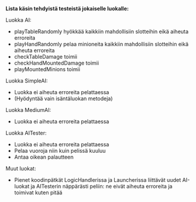**Lista käsin tehdyistä testeistä jokaiselle luokalle:**

Luokka AI:

- playTableRandomly hyökkää kaikkiin mahdollisiin slotteihin eikä aiheuta erroreita
- playHandRandomly pelaa minioneita kaikkiin mahdollisiin slotteihin eikä aiheuta erroreita
- checkTableDamage toimii
- checkHandMountedDamage toimii
- playMountedMinions toimii

Luokka SimpleAI:

- Luokka ei aiheuta erroreita pelattaessa
- (Hyödyntää vain isäntäluokan metodeja)

Luokka MediumAI:

- Luokka ei aiheuta erroreita pelattaessa

Luokka AITester:

- Luokka ei aiheuta erroreita pelattaessa
- Pelaa vuoroja niin kuin pelissä kuuluu
- Antaa oikean palautteen

Muut luokat:

- Pienet koodinpätkät LogicHandlerissa ja Launcherissa liittävät uudet AI-luokat ja AITesterin 
näppärästi peliin: ne eivät aiheuta erroreita ja toimivat kuten pitää